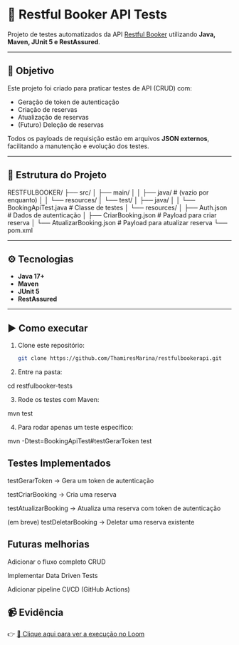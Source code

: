 # 🧪 Restful Booker API Tests

Projeto de testes automatizados da API [Restful Booker](https://restful-booker.herokuapp.com/) utilizando **Java, Maven, JUnit 5 e RestAssured**.

---

## 📌 Objetivo
Este projeto foi criado para praticar testes de API (CRUD) com:
- Geração de token de autenticação
- Criação de reservas
- Atualização de reservas
- (Futuro) Deleção de reservas

Todos os payloads de requisição estão em arquivos **JSON externos**, facilitando a manutenção e evolução dos testes.

---

## 📂 Estrutura do Projeto

RESTFULBOOKER/
├── src/
│ ├── main/
│ │ ├── java/ # (vazio por enquanto)
│ │ └── resources/
│ └── test/
│ ├── java/
│ │ └── BookingApiTest.java # Classe de testes
│ └── resources/
│ ├── Auth.json # Dados de autenticação
│ ├── CriarBooking.json # Payload para criar reserva
│ └── AtualizarBooking.json # Payload para atualizar reserva
└── pom.xml


---

## ⚙️ Tecnologias
- **Java 17+**
- **Maven**
- **JUnit 5**
- **RestAssured**

---

## ▶️ Como executar
1. Clone este repositório:
   ```bash
   git clone https://github.com/ThamiresMarina/restfulbookerapi.git

2. Entre na pasta:

cd restfulbooker-tests


3. Rode os testes com Maven:

mvn test


4. Para rodar apenas um teste específico:

mvn -Dtest=BookingApiTest#testGerarToken test

## Testes Implementados

testGerarToken → Gera um token de autenticação

testCriarBooking → Cria uma reserva

testAtualizarBooking → Atualiza uma reserva com token de autenticação

(em breve) testDeletarBooking → Deletar uma reserva existente

## Futuras melhorias

Adicionar o fluxo completo CRUD

Implementar Data Driven Tests

Adicionar pipeline CI/CD (GitHub Actions) 

## 📹 Evidência
👉 [🎥 Clique aqui para ver a execução no Loom](https://www.loom.com/share/f0d9e25e1e6044adadd8cc9c7169e1f6?sid=c0f9aed9-2dc6-40bc-aee5-f0ec4f4b10d5)

